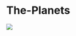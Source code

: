 # The-Planets
<img src='https://user-images.githubusercontent.com/75102304/149426898-7b9a64ad-698d-48e8-8aa2-a89f73dbdd09.png'/>
